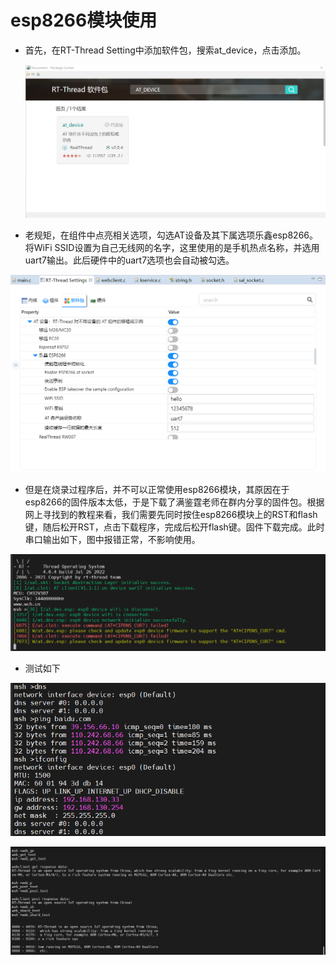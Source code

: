 # esp8266模块使用

- 首先，在RT-Thread Setting中添加软件包，搜索at_device，点击添加。

  ![](figure/1.png)

- 老规矩，在组件中点亮相关选项，勾选AT设备及其下属选项乐鑫esp8266。将WiFi SSID设置为自己无线网的名字，这里使用的是手机热点名称，并选用uart7输出。此后硬件中的uart7选项也会自动被勾选。

![](figure/2.png)

- 但是在烧录过程序后，并不可以正常使用esp8266模块，其原因在于esp8266的固件版本太低，于是下载了满鉴霆老师在群内分享的固件包。根据网上寻找到的教程来看，我们需要先同时按住esp8266模块上的RST和flash键，随后松开RST，点击下载程序，完成后松开flash键。固件下载完成。此时串口输出如下，图中报错正常，不影响使用。

![](figure/3.png)

- 测试如下

![](figure/4.png)

![](figure/5.png)